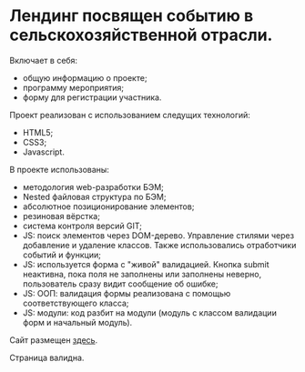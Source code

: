 # Лендинг посвящен событию в сельскохозяйственной отрасли. 

Включает в себя:

* общую информацию о проекте;
* программу мероприятия;
* форму для регистрации участника.

Проект реализован с использованием следущих технологий:

* HTML5;
* CSS3;
* Javascript.

В проекте использованы:

* методология web-разработки БЭМ;
* Nested файловая структура по БЭМ;
* абсолютное позиционирование элементов;
* резиновая вёрстка;
* система контроля версий GIT;
* JS: поиск элементов через DOM-дерево. Управление стилями через добавление и удаление классов. Также использовались отработчики событий и функции;
* JS: используется форма с "живой" валидацией. Кнопка submit неактивна, пока поля не заполнены или заполнены неверно, пользователь сразу видит сообщение об ошибке;
* JS: ООП: валидация формы реализована с помощью соответствующего класса;
* JS: модули: код разбит на модули (модуль с классом валидации форм и начальный модуль).

Сайт размещен [здесь](https://konstantin-khoroshilov.github.io/syngenta-landing/index.html).

Страница валидна.
